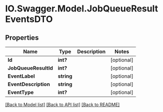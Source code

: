 # IO.Swagger.Model.JobQueueResultEventsDTO
## Properties

Name | Type | Description | Notes
------------ | ------------- | ------------- | -------------
**Id** | **int?** |  | [optional] 
**JobQueueResultId** | **int?** |  | [optional] 
**EventLabel** | **string** |  | [optional] 
**EventDescription** | **string** |  | [optional] 
**EventType** | **int?** |  | [optional] 

[[Back to Model list]](../README.md#documentation-for-models) [[Back to API list]](../README.md#documentation-for-api-endpoints) [[Back to README]](../README.md)

